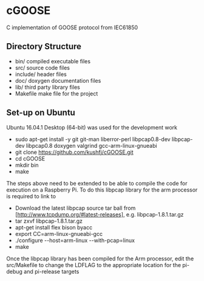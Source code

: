 # cGOOSE
C implementation of GOOSE protocol from IEC61850

## Directory Structure
* bin/        compiled executable files
* src/        source code files
* include/    header files
* doc/        doxygen documentation files
* lib/        third party library files
* Makefile    make file for the project

## Set-up on Ubuntu
Ubuntu 16.04.1 Desktop (64-bit) was used for the development work

* sudo apt-get install -y git git-man liberror-perl libpcap0.8-dev libpcap-dev libpcap0.8 doxygen valgrind gcc-arm-linux-gnueabi
* git clone https://github.com/kushfj/cGOOSE.git
* cd cGOOSE
* mkdir bin
* make

The steps above need to be extended to be able to compile the code for execution on a Raspberry Pi. To do this libpcap library for the arm processor is required to link to
* Download the latest libpcap source tar ball from [http://www.tcpdump.org/#latest-releases], e.g. libpcap-1.8.1.tar.gz
* tar zxvf libpcap-1.8.1.tar.gz
* apt-get install flex bison byacc
* export CC=arm-linux-gnueabi-gcc
* ./configure --host=arm-linux --with-pcap=linux
* make

Once the libpcap library has been compiled for the Arm processor, edit the src/Makefile to change the LDFLAG to the appropriate location for the pi-debug and pi-release targets

